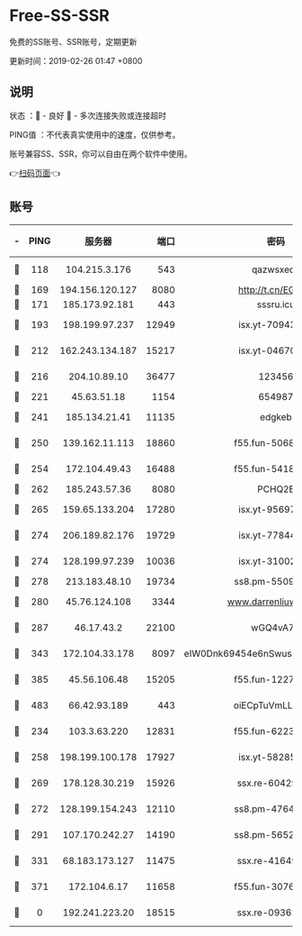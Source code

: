 # Free-SS-SSR

免费的SS账号、SSR账号，定期更新

更新时间：2019-02-26 01:47 +0800

## 说明

状态     ：🙂 - 良好 🙁 - 多次连接失败或连接超时

PING值   ：不代表真实使用中的速度，仅供参考。

账号兼容SS、SSR，你可以自由在两个软件中使用。

👉[扫码页面](https://liesauer.github.io/free-ss-ssr.github.io/)👈

## 账号

|-|PING|服务器|端口|密码|加密方式|区域|
|:----:|:----:|:-----:|-----:|:----:|:----:|:----:|
|🙂|118|104.215.3.176|543|qazwsxedc|aes-256-gcm|JP|
|🙂|169|194.156.120.127|8080|http://t.cn/EGJIyrl|rc4-md5|RU|
|🙂|171|185.173.92.181|443|sssru.icu|rc4-md5|RU|
|🙂|193|198.199.97.237|12949|isx.yt-70943099|aes-256-cfb|US|
|🙂|212|162.243.134.187|15217|isx.yt-04670550|aes-256-cfb|US|
|🙂|216|204.10.89.10|36477|123456|aes-256-cfb|US|
|🙂|221|45.63.51.18|1154|654987|chacha20|US|
|🙂|241|185.134.21.41|11135|edgkeb|aes-256-cfb|GB|
|🙂|250|139.162.11.113|18860|f55.fun-50686264|aes-256-cfb|SG|
|🙂|254|172.104.49.43|16488|f55.fun-54186310|aes-256-cfb|SG|
|🙂|262|185.243.57.36|8080|PCHQ2E|rc4-md5|US|
|🙂|265|159.65.133.204|17280|isx.yt-95697435|aes-256-cfb|SG|
|🙂|274|206.189.82.176|19729|isx.yt-77844520|aes-256-cfb|SG|
|🙂|274|128.199.97.239|10036|isx.yt-31002701|aes-256-cfb|SG|
|🙂|278|213.183.48.10|19734|ss8.pm-55096385|rc4-md5|RU|
|🙂|280|45.76.124.108|3344|www.darrenliuwei.com|aes-256-cfb|AU|
|🙂|287|46.17.43.2|22100|wGQ4vA7D|aes-256-gcm|RU|
|🙂|343|172.104.33.178|8097|eIW0Dnk69454e6nSwuspv9DmS201tQ0D|aes-256-cfb|SG|
|🙂|385|45.56.106.48|15205|f55.fun-12278228|aes-256-cfb|US|
|🙂|483|66.42.93.189|443|oiECpTuVmLLxk4Ts|aes-256-cfb|US|
|🙂|234|103.3.63.220|12831|f55.fun-62237207|aes-256-cfb|SG|
|🙂|258|198.199.100.178|17927|isx.yt-58285902|aes-256-cfb|US|
|🙂|269|178.128.30.219|15926|ssx.re-60429787|aes-256-cfb|SG|
|🙂|272|128.199.154.243|12110|ss8.pm-47641220|aes-256-cfb|SG|
|🙂|291|107.170.242.27|14190|ss8.pm-56526890|aes-256-cfb|US|
|🙂|331|68.183.173.127|11475|ssx.re-41649202|aes-256-cfb|US|
|🙂|371|172.104.6.17|11658|f55.fun-30764636|aes-256-cfb|US|
|🙁|0|192.241.223.20|18515|ssx.re-09362839|aes-256-cfb|US|
